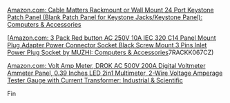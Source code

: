[Amazon.com: Cable Matters Rackmount or Wall Mount 24 Port Keystone Patch Panel (Blank Patch Panel for Keystone Jacks/Keystone Panel): Computers & Accessories](https://www.amazon.com/Cable-Matters-Mount-24-Port-Keystone/dp/B0072JVT02/ref=pd_bxgy_3/143-4934133-5924945?_encoding=UTF8&pd_rd_i=B0072JVT02&pd_rd_r=a45d0745-6cab-4cdb-9650-715c2b9c2e72&pd_rd_w=9OiIM&pd_rd_wg=TAtqb&pf_rd_p=fd3ebcd0-c1a2-44cf-aba2-bbf4810b3732&pf_rd_r=081M58APR7RACKK067CZ&psc=1&refRID=081M58APR)

[[Amazon.com: 3 Pack Red button AC 250V 10A IEC 320 C14 Panel Mount Plug Adapter Power Connector Socket Black Screw Mount 3 Pins Inlet Power Plug Socket by MUZHI: Computers & Accessories](https://www.amazon.com/button-Adapter-Connector-Socket-MXRS/dp/B082ZFRV1B/ref=sr_1_3?dchild=1&keywords=IEC+panel+mount&qid=1620216244&sr=8-3)7RACKK067CZ)

[Amazon.com: Volt Amp Meter, DROK AC 500V 200A Digital Voltmeter Ammeter Panel, 0.39 Inches LED 2in1 Multimeter, 2-Wire Voltage Amperage Tester Gauge with Current Transformer: Industrial & Scientific](https://www.amazon.com/DROK-Multimeter-Voltmeter-Transformer-Two-wires/dp/B01M8LCWNW/ref=bmx_3?pd_rd_w=yWnFL&pf_rd_p=b56a886c-2bb4-4e74-b4cf-23d7a76693c8&pf_rd_r=W08ZVBMXVEXJYR4R9N4B&pd_rd_r=36ef4660-6d52-4c2a-878e-37f66fbaaa2d&pd_rd_wg=4clv1&pd_rd_i=B01M8LCWNW&psc=1#customerReviews)

Fin